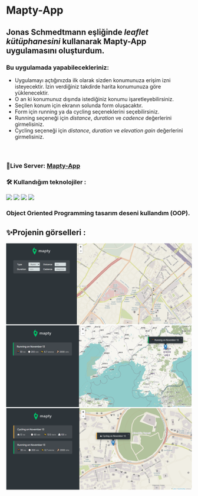 # Mapty-App
## Jonas Schmedtmann eşliğinde  *leaflet kütüphanesini* kullanarak Mapty-App uygulamasını oluşturdum.

### Bu uygulamada yapabilecekleriniz:
* Uygulamayı açtığınızda ilk olarak sizden konumunuza erişim izni isteyecektir. İzin verdiğiniz takdirde harita konumunuza göre yüklenecektir.
* O an ki konumunuz dışında istediğiniz konumu işaretleyebilirsiniz.
* Seçilen konum için ekranın solunda form oluşacaktır.
* Form için running ya da cycling seçeneklerini seçebilirsiniz.
* Running seçeneği için *distance*, *duration* ve *cadence* değerlerini girmelisiniz.
* Cycling seçeneği için *distance*, *duration* ve *elevation gain* değerlerini girmelisiniz.
<br>

## <h3>🔴Live Server: <a href="https://mapty-app-betul.netlify.app/">Mapty-App</a></h3>

 ###  🛠 Kullandığım teknolojiler :
 <img src="https://img.shields.io/badge/-JavaScript-blue?style=flat&logo=javascript"/> <img src="https://img.shields.io/badge/-CSS-pink?style=flat&logo=css"/> <img src="https://img.shields.io/badge/-HTML5-E34F26?style=flat&logo=html5&logoColor=white"> <a href="https://leafletjs.com/reference.html"><img src="https://img.shields.io/badge/Leaflet-gray"></a> 
 
### Object Oriented Programming tasarım deseni kullandım (OOP).

## ✨Projenin görselleri :
![Mapty-App](img/maptyForm.png)
![Mapty-App](img/mapty.png)
![Mapty-App](img/maptyCycling.png)

